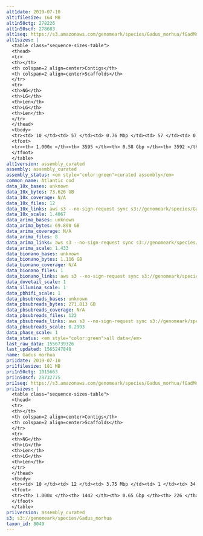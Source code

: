 ```yaml
---
alt1date: 2019-07-10
alt1filesize: 164 MB
alt1n50ctg: 278226
alt1n50scf: 278683
alt1seq: https://s3.amazonaws.com/genomeark/species/Gadus_morhua/fGadMor1/assembly_curated/fGadMor1.alt.cur.20190710.fasta.gz
alt1sizes: |
  <table class="sequence-sizes-table">
  <thead>
  <tr>
  <th></th>
  <th colspan=2 align=center>Contigs</th>
  <th colspan=2 align=center>Scaffolds</th>
  </tr>
  <tr>
  <th>NG</th>
  <th>LG</th>
  <th>Len</th>
  <th>LG</th>
  <th>Len</th>
  </tr>
  </thead>
  <tbody>
  <tr><td> 10 </td><td> 57 </td><td> 0.76 Mbp </td><td> 57 </td><td> 0.76 Mbp </td></tr>  <tr><td> 20 </td><td> 152 </td><td> 0.54 Mbp </td><td> 152 </td><td> 0.54 Mbp </td></tr>  <tr><td> 30 </td><td> 275 </td><td> 0.42 Mbp </td><td> 275 </td><td> 0.42 Mbp </td></tr>  <tr><td> 40 </td><td> 430 </td><td> 0.34 Mbp </td><td> 430 </td><td> 0.34 Mbp </td></tr>  <tr style="background-color:#cccccc;"><td> 50 </td><td> 621 </td><td> 0.28 Mbp </td><td> 620 </td><td> 0.28 Mbp </td></tr>  <tr><td> 60 </td><td> 853 </td><td> 0.23 Mbp </td><td> 853 </td><td> 0.23 Mbp </td></tr>  <tr><td> 70 </td><td> 1142 </td><td> 0.18 Mbp </td><td> 1142 </td><td> 0.18 Mbp </td></tr>  <tr><td> 80 </td><td> 1515 </td><td> 0.13 Mbp </td><td> 1514 </td><td> 0.13 Mbp </td></tr>  <tr><td> 90 </td><td> 2063 </td><td> 82.64 Kbp </td><td> 2061 </td><td> 82.74 Kbp </td></tr>  <tr><td> 100 </td><td> 3594 </td><td> 252  bp </td><td> 3591 </td><td> 252  bp </td></tr>  </tbody>
  <tfoot>
  <tr><th> 1.000x </th><th> 3595 </th><th> 0.58 Gbp </th><th> 3592 </th><th> 0.58 Gbp </th></tr>
  </tfoot>
  </table>
alt1version: assembly_curated
assembly: assembly_curated
assembly_status: <em style="color:green">curated assembly</em>
common_name: Atlantic cod
data_10x_bases: unknown
data_10x_bytes: 73.626 GB
data_10x_coverage: N/A
data_10x_files: 12
data_10x_links: aws s3 --no-sign-request sync s3://genomeark/species/Gadus_morhua/fGadMor1/genomic_data/10x/ .<br>
data_10x_scale: 1.4067
data_arima_bases: unknown
data_arima_bytes: 69.890 GB
data_arima_coverage: N/A
data_arima_files: 8
data_arima_links: aws s3 --no-sign-request sync s3://genomeark/species/Gadus_morhua/fGadMor1/genomic_data/arima/ .<br>
data_arima_scale: 1.433
data_bionano_bases: unknown
data_bionano_bytes: 1.116 GB
data_bionano_coverage: N/A
data_bionano_files: 1
data_bionano_links: aws s3 --no-sign-request sync s3://genomeark/species/Gadus_morhua/fGadMor1/genomic_data/bionano/ .<br>
data_dovetail_scale: 1
data_illumina_scale: 1
data_pbhifi_scale: 1
data_pbsubreads_bases: unknown
data_pbsubreads_bytes: 271.813 GB
data_pbsubreads_coverage: N/A
data_pbsubreads_files: 122
data_pbsubreads_links: aws s3 --no-sign-request sync s3://genomeark/species/Gadus_morhua/fGadMor1/genomic_data/pacbio/ . --exclude "*scraps.bam* --exclude "*ccs.bam*"<br>
data_pbsubreads_scale: 0.2993
data_phase_scale: 1
data_status: <em style="color:green">all data</em>
last_raw_data: 1556739326
last_updated: 1565247848
name: Gadus morhua
pri1date: 2019-07-10
pri1filesize: 181 MB
pri1n50ctg: 1015663
pri1n50scf: 28732775
pri1seq: https://s3.amazonaws.com/genomeark/species/Gadus_morhua/fGadMor1/assembly_curated/fGadMor1.pri.cur.20190710.fasta.gz
pri1sizes: |
  <table class="sequence-sizes-table">
  <thead>
  <tr>
  <th></th>
  <th colspan=2 align=center>Contigs</th>
  <th colspan=2 align=center>Scaffolds</th>
  </tr>
  <tr>
  <th>NG</th>
  <th>LG</th>
  <th>Len</th>
  <th>LG</th>
  <th>Len</th>
  </tr>
  </thead>
  <tbody>
  <tr><td> 10 </td><td> 12 </td><td> 3.75 Mbp </td><td> 1 </td><td> 34.79 Mbp </td></tr>  <tr><td> 20 </td><td> 35 </td><td> 2.28 Mbp </td><td> 3 </td><td> 30.95 Mbp </td></tr>  <tr><td> 30 </td><td> 67 </td><td> 1.71 Mbp </td><td> 5 </td><td> 30.88 Mbp </td></tr>  <tr><td> 40 </td><td> 111 </td><td> 1.27 Mbp </td><td> 8 </td><td> 29.59 Mbp </td></tr>  <tr style="background-color:#cccccc;"><td> 50 </td><td> 168 </td><td style="background-color:#88ff88;"> 1.02 Mbp </td><td> 10 </td><td style="background-color:#88ff88;"> 28.73 Mbp </td></tr>  <tr><td> 60 </td><td> 240 </td><td> 0.77 Mbp </td><td> 12 </td><td> 27.76 Mbp </td></tr>  <tr><td> 70 </td><td> 336 </td><td> 0.58 Mbp </td><td> 15 </td><td> 25.30 Mbp </td></tr>  <tr><td> 80 </td><td> 471 </td><td> 0.38 Mbp </td><td> 17 </td><td> 24.90 Mbp </td></tr>  <tr><td> 90 </td><td> 691 </td><td> 0.22 Mbp </td><td> 20 </td><td> 22.36 Mbp </td></tr>  <tr><td> 100 </td><td> 1441 </td><td> 1  bp </td><td> 225 </td><td> 3.51 Kbp </td></tr>  </tbody>
  <tfoot>
  <tr><th> 1.000x </th><th> 1442 </th><th> 0.65 Gbp </th><th> 226 </th><th> 0.67 Gbp </th></tr>
  </tfoot>
  </table>
pri1version: assembly_curated
s3: s3://genomeark/species/Gadus_morhua
taxon_id: 8049
---
```

